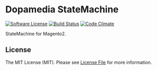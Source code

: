 # Dopamedia StateMachine

[![Software License][ico-license]](LICENSE.md)
[![Build Status][ico-travis]][link-travis]
[![Code Climate][ico-code-climate]][link-code-climate]

StateMachine for Magento2.

## License

The MIT License (MIT). Please see [License File](LICENSE.md) for more information.

[ico-license]: https://img.shields.io/github/license/Dopamedia/StateMachine.svg?style=flat-square
[ico-travis]: https://img.shields.io/travis/Dopamedia/StateMachine/dev.svg?style=flat-square

[ico-code-climate]: https://codeclimate.com/github/Dopamedia/StateMachine/badges/gpa.svg
[link-code-climate]: https://codeclimate.com/github/Dopamedia/StateMachine

[link-travis]: https://travis-ci.org/Dopamedia/StateMachine
